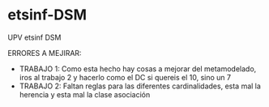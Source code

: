 # etsinf-DSM

UPV etsinf DSM

ERRORES A MEJIRAR:

  - TRABAJO 1: Como esta hecho hay cosas a mejorar del metamodelado, iros al trabajo 2 y hacerlo como el DC si quereis el 10, sino un 7
  - TRABAJO 2: Faltan reglas para las diferentes cardinalidades, esta mal la herencia y esta mal la clase asociación
